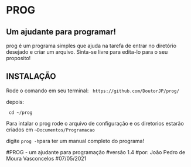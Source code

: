 # PROG
## Um ajudante para programar!

prog é um programa simples que ajuda na tarefa de entrar no diretório desejado e criar um arquivo.
Sinta-se livre para edita-lo para o seu proposito!

## INSTALAÇÃO

Rode o comando em seu terminal:
` https://github.com/DoutorJP/prog/`

depois:

` cd ~/prog`

Para intalar o prog rode o arquivo de configuração e os diretorios estarão criados em `~Documentos/Programacao`

digite `prog -h`para ter um manual completo do programa!

#PROG - um ajudante para programação
#versão 1.4
#por: João Pedro de Moura Vasconcelos
#07/05/2021
